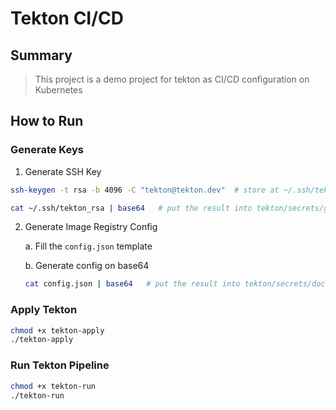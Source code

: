 # Tekton CI/CD

## Summary
> This project is a demo project for tekton as CI/CD configuration on Kubernetes

## How to Run

### Generate Keys
1. Generate SSH Key
```sh
ssh-keygen -t rsa -b 4096 -C "tekton@tekton.dev"  # store at ~/.ssh/tekton_rsa

cat ~/.ssh/tekton_rsa | base64   # put the result into tekton/secrets/git-ssh.yaml on `ssh-privatekey: <base64 encoded private key>`
```

2. Generate Image Registry Config
    
    a. Fill the `config.json` template
    
    b. Generate config on base64
    ```sh
    cat config.json | base64   # put the result into tekton/secrets/docker-credential.yaml
    ```

### Apply Tekton
```sh
chmod +x tekton-apply
./tekton-apply
```

### Run Tekton Pipeline
```sh
chmod +x tekton-run
./tekton-run
```

